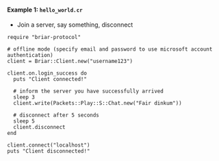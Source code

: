 #### Example 1: `hello_world.cr`
- Join a server, say something, disconnect

```crystal
require "briar-protocol"

# offline mode (specify email and password to use microsoft account authentication)
client = Briar::Client.new("username123")

client.on.login_success do
  puts "Client connected!"

  # inform the server you have successfully arrived
  sleep 3
  client.write(Packets::Play::S::Chat.new("Fair dinkum"))

  # disconnect after 5 seconds
  sleep 5
  client.disconnect
end

client.connect("localhost")
puts "Client disconnected!"
```
